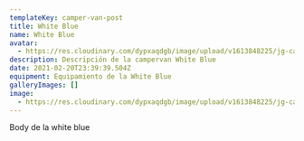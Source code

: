 ```yaml
---
templateKey: camper-van-post
title: White Blue
name: White Blue
avatar:
  - https://res.cloudinary.com/dypxaqdgb/image/upload/v1613848225/jg-camper/camper-vans/White%20Blue/avatar/IMG_7021_vqrnq5.jpg
description: Descripción de la campervan White Blue
date: 2021-02-20T23:39:39.504Z
equipment: Equipamiento de la White Blue
galleryImages: []
image:
  - https://res.cloudinary.com/dypxaqdgb/image/upload/v1613848225/jg-camper/camper-vans/White%20Blue/avatar/IMG_7021_vqrnq5.jpg
---
```

Body de la white blue